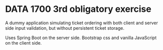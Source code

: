 # DATA 1700 3rd obligatory exercise
A dummy application simulating ticket ordering with
both client and server side input validation, but without
persistent ticket storage.

Uses Spring Boot on the server side. Bootstrap css
and vanilla JavaScript on the client side.